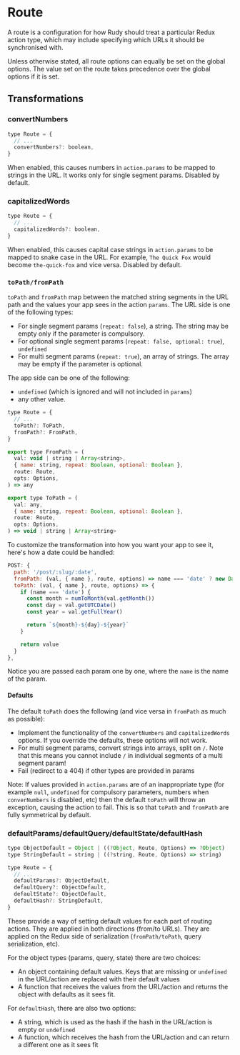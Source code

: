 # Route

A route is a configuration for how Rudy should treat a particular Redux action
type, which may include specifying which URLs it should be synchronised with.

Unless otherwise stated, all route options can equally be set on the global
options. The value set on the route takes precedence over the global options if
it is set.

## Transformations

### convertNumbers

```javascript
type Route = {
  // ...
  convertNumbers?: boolean,
}
```

When enabled, this causes numbers in `action.params` to be mapped to strings in
the URL. It works only for single segment params. Disabled by default.

### capitalizedWords

```javascript
type Route = {
  // ...
  capitalizedWords?: boolean,
}
```

When enabled, this causes capital case strings in `action.params` to be mapped
to snake case in the URL. For example, `The Quick Fox` would become
`the-quick-fox` and vice versa. Disabled by default.

### `toPath/fromPath`

`toPath` and `fromPath` map between the matched string segments in the URL path
and the values your app sees in the action `params`. The URL side is one of the
following types:

- For single segment params (`repeat: false`), a string. The string may be empty
  only if the parameter is compulsory.
- For optional single segment params (`repeat: false, optional: true`),
  `undefined`
- For multi segment params (`repeat: true`), an array of strings. The array may
  be empty if the parameter is optional.

The app side can be one of the following:

- `undefined` (which is ignored and will not included in `params`)
- any other value.

```javascript
type Route = {
  // ...
  toPath?: ToPath,
  fromPath?: FromPath,
}

export type FromPath = (
  val: void | string | Array<string>,
  { name: string, repeat: Boolean, optional: Boolean },
  route: Route,
  opts: Options,
) => any

export type ToPath = (
  val: any,
  { name: string, repeat: Boolean, optional: Boolean },
  route: Route,
  opts: Options,
) => void | string | Array<string>
```

To customize the transformation into how you want your app to see it, here's how
a date could be handled:

```js
POST: {
  path: '/post/:slug/:date',
  fromPath: (val, { name }, route, options) => name === 'date' ? new Date(val) : val,
  toPath: (val, { name }, route, options) => {
    if (name === 'date') {
      const month = numToMonth(val.getMonth())
      const day = val.getUTCDate()
      const year = val.getFullYear()

      return `${month}-${day}-${year}`
    }

    return value
  }
},
```

Notice you are passed each param one by one, where the `name` is the name of the
param.

#### Defaults

The default `toPath` does the following (and vice versa in `fromPath` as much as
possible):

- Implement the functionality of the `convertNumbers` and `capitalizedWords`
  options. If you override the defaults, these options will not work.
- For multi segment params, convert strings into arrays, split on `/`. Note that
  this means you cannot include `/` in individual segments of a multi segment
  param!
- Fail (redirect to a 404) if other types are provided in params

Note: If values provided in `action.params` are of an inappropriate type (for
example `null`, `undefined` for compulsory parameters, numbers when
`converNumbers` is disabled, etc) then the default `toPath` will throw an
exception, causing the action to fail. This is so that `toPath` and `fromPath`
are fully symmetrical by default.

### defaultParams/defaultQuery/defaultState/defaultHash

```javascript
type ObjectDefault = Object | ((?Object, Route, Options) => ?Object)
type StringDefault = string | ((?string, Route, Options) => string)

type Route = {
  // ...
  defaultParams?: ObjectDefault,
  defaultQuery?: ObjectDefault,
  defaultState?: ObjectDefault,
  defaultHash?: StringDefault,
}
```

These provide a way of setting default values for each part of routing actions.
They are applied in both directions (from/to URLs). They are applied on the
Redux side of serialization (`fromPath/toPath`, query serialization, etc).

For the object types (params, query, state) there are two choices:

- An object containing default values. Keys that are missing or `undefined` in
  the URL/action are replaced with their default values
- A function that receives the values from the URL/action and returns the object
  with defaults as it sees fit.

For `defaultHash`, there are also two options:

- A string, which is used as the hash if the hash in the URL/action is empty or
  `undefined`
- A function, which receives the hash from the URL/action and can return a
  different one as it sees fit
